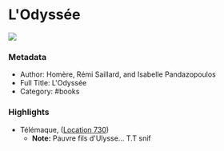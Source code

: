 # L'Odyssée

![](https://m.media-amazon.com/images/I/81sR5WTBvML._SY160.jpg)

### Metadata

- Author: Homère, Rémi Saillard, and Isabelle Pandazopoulos
- Full Title: L'Odyssée
- Category: #books

### Highlights

- Télémaque, ([Location 730](https://readwise.io/to_kindle?action=open&asin=B07VVM7Q2V&location=730))
    - **Note:** Pauvre fils d'Ulysse… T.T snif

